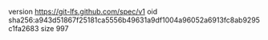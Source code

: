 version https://git-lfs.github.com/spec/v1
oid sha256:a943d51867f25181ca5556b49631a9df1004a96052a6913fc8ab9295c1fa2683
size 997
